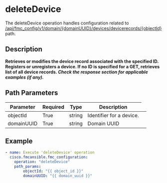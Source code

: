 # deleteDevice

The deleteDevice operation handles configuration related to [/api/fmc_config/v1/domain/{domainUUID}/devices/devicerecords/{objectId}](/paths//api/fmc_config/v1/domain/{domain_uuid}/devices/devicerecords/{object_id}.md) path.&nbsp;
## Description
**Retrieves or modifies the device record associated with the specified ID. Registers or unregisters a device. If no ID is specified for a GET, retrieves list of all device records. _Check the response section for applicable examples (if any)._**

## Path Parameters
| Parameter | Required | Type | Description |
| --------- | -------- | ---- | ----------- |
| objectId | True | string <td colspan=3> Identifier for a device. |
| domainUUID | True | string <td colspan=3> Domain UUID |

## Example
```yaml
- name: Execute 'deleteDevice' operation
  cisco.fmcansible.fmc_configuration:
    operation: "deleteDevice"
    path_params:
        objectId: "{{ object_id }}"
        domainUUID: "{{ domain_uuid }}"

```